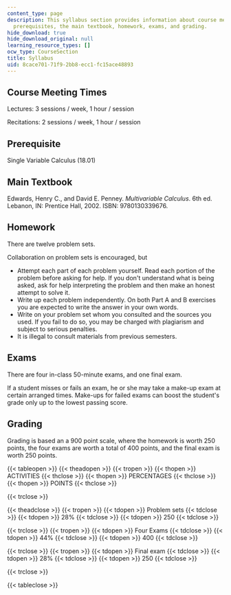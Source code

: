 ```yaml
---
content_type: page
description: This syllabus section provides information about course meeting times,
  prerequisites, the main textbook, homework, exams, and grading.
hide_download: true
hide_download_original: null
learning_resource_types: []
ocw_type: CourseSection
title: Syllabus
uid: 8cace701-71f9-2bb8-ecc1-fc15ace48893
---
```


Course Meeting Times
--------------------

Lectures: 3 sessions / week, 1 hour / session

Recitations: 2 sessions / week, 1 hour / session

Prerequisite
------------

Single Variable Calculus (18.01)

Main Textbook
-------------

Edwards, Henry C., and David E. Penney. _Multivariable Calculus_. 6th ed. Lebanon, IN: Prentice Hall, 2002. ISBN: 9780130339676.

Homework
--------

There are twelve problem sets.

Collaboration on problem sets is encouraged, but

*   Attempt each part of each problem yourself. Read each portion of the problem before asking for help. If you don't understand what is being asked, ask for help interpreting the problem and then make an honest attempt to solve it.
*   Write up each problem independently. On both Part A and B exercises you are expected to write the answer in your own words.
*   Write on your problem set whom you consulted and the sources you used. If you fail to do so, you may be charged with plagiarism and subject to serious penalties.
*   It is illegal to consult materials from previous semesters.

Exams
-----

There are four in-class 50-minute exams, and one final exam.

If a student misses or fails an exam, he or she may take a make-up exam at certain arranged times. Make-ups for failed exams can boost the student's grade only up to the lowest passing score.

Grading
-------

Grading is based an a 900 point scale, where the homework is worth 250 points, the four exams are worth a total of 400 points, and the final exam is worth 250 points.

{{< tableopen >}}
{{< theadopen >}}
{{< tropen >}}
{{< thopen >}}
ACTIVITIES
{{< thclose >}}
{{< thopen >}}
PERCENTAGES
{{< thclose >}}
{{< thopen >}}
POINTS
{{< thclose >}}

{{< trclose >}}

{{< theadclose >}}
{{< tropen >}}
{{< tdopen >}}
Problem sets
{{< tdclose >}}
{{< tdopen >}}
28%
{{< tdclose >}}
{{< tdopen >}}
250
{{< tdclose >}}

{{< trclose >}}
{{< tropen >}}
{{< tdopen >}}
Four Exams
{{< tdclose >}}
{{< tdopen >}}
44%
{{< tdclose >}}
{{< tdopen >}}
400
{{< tdclose >}}

{{< trclose >}}
{{< tropen >}}
{{< tdopen >}}
Final exam
{{< tdclose >}}
{{< tdopen >}}
28%
{{< tdclose >}}
{{< tdopen >}}
250
{{< tdclose >}}

{{< trclose >}}

{{< tableclose >}}